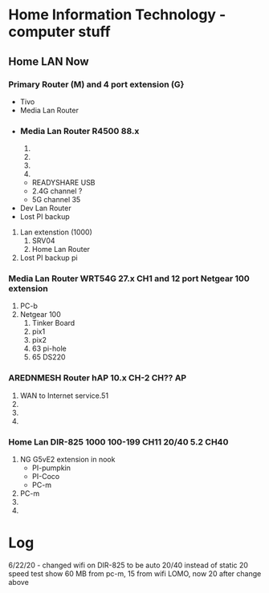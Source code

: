 # Home Information Technology - computer stuff

## Home LAN Now

### Primary Router (M) and 4 port extension (G}
+ Tivo
+ Media Lan Router
+ ### Media Lan Router R4500 88.x
    1.
    1.
    1.
    1.
    * READYSHARE USB
    * 2.4G channel ?
    * 5G channel 35
+ Dev Lan Router
+ Lost PI backup
1. Lan extenstion (1000)
    1. SRV04
    1. Home Lan Router
1. Lost PI backup pi



### Media Lan Router WRT54G 27.x CH1 and 12 port Netgear 100 extension
1. PC-b
1. Netgear 100
    1. Tinker Board
    1. pix1
    1. pix2
    1. 63 pi-hole
    1. 65 DS220

### AREDNMESH Router hAP 10.x CH-2 CH?? AP
1. WAN to Internet service.51
1.
1.
1.

### Home Lan DIR-825 1000 100-199 CH11 20/40 5.2 CH40
1. NG G5vE2 extension in nook
    + PI-pumpkin
    + PI-Coco
    + PC-m
2. PC-m
1.
1.

# Log
6/22/20 - changed wifi on DIR-825 to be auto 20/40 instead of static 20
 speed test show 60 MB from pc-m, 15 from wifi LOMO, now 20 after change above
